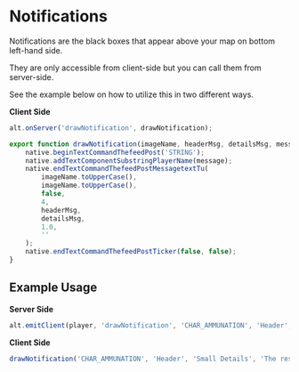 # Notifications

Notifications are the black boxes that appear above your map on bottom left-hand side.

They are only accessible from client-side but you can call them from server-side.

See the example below on how to utilize this in two different ways.

**Client Side**

```js
alt.onServer('drawNotification', drawNotification);

export function drawNotification(imageName, headerMsg, detailsMsg, message) {
    native.beginTextCommandThefeedPost('STRING');
    native.addTextComponentSubstringPlayerName(message);
    native.endTextCommandThefeedPostMessagetextTu(
        imageName.toUpperCase(),
        imageName.toUpperCase(),
        false,
        4,
        headerMsg,
        detailsMsg,
        1.0,
        ''
    );
    native.endTextCommandThefeedPostTicker(false, false);
}
```

## Example Usage

**Server Side**

```js
alt.emitClient(player, 'drawNotification', 'CHAR_AMMUNATION', 'Header', 'Small Details', 'The rest of the owl.');
```

**Client Side**

```js
drawNotification('CHAR_AMMUNATION', 'Header', 'Small Details', 'The rest of the owl.');
```